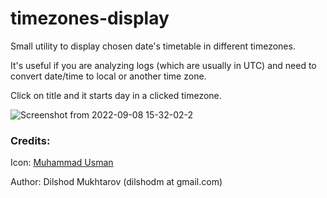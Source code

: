 # timezones-display
Small utility to display chosen date's timetable in different timezones.

It's useful if you are analyzing logs (which are usually in UTC) and need to convert date/time to local or another time zone.

Click on title and it starts day in a clicked timezone.

![Screenshot from 2022-09-08 15-32-02-2](https://user-images.githubusercontent.com/284653/189112338-9a0cb49e-5a96-44a8-840e-c64dc5202fe4.png)


### Credits:
Icon: [Muhammad Usman](https://www.flaticon.com/free-icon/time-zone_8295114?)

Author: Dilshod Mukhtarov (dilshodm at gmail.com)
